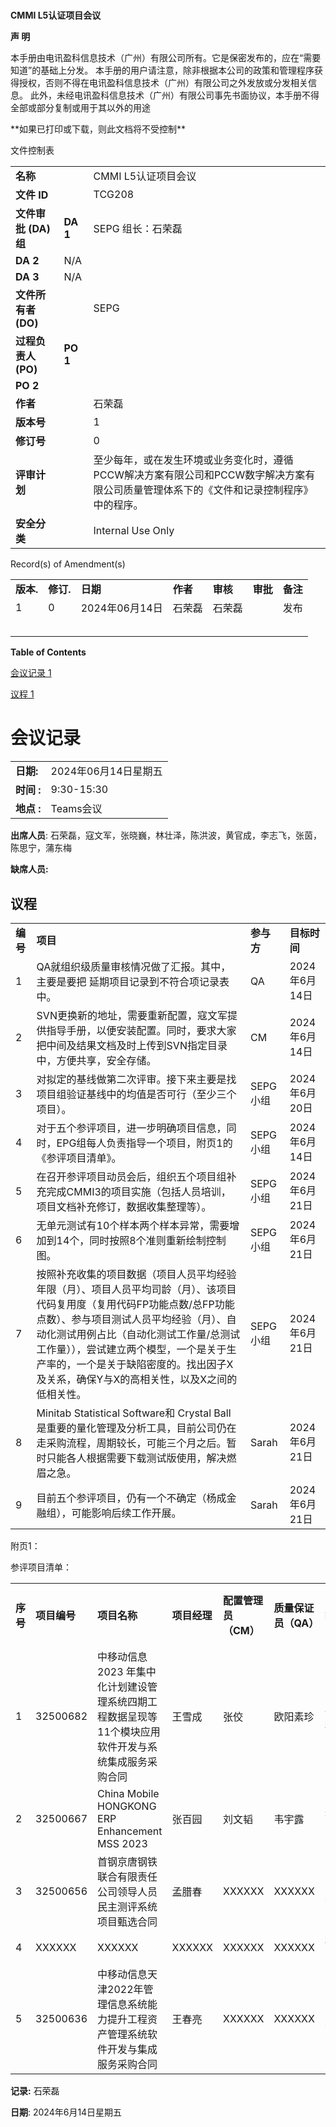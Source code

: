 #

**CMMI L5认证项目会议**

**声 明**

本手册由电讯盈科信息技术（广州）有限公司所有。它是保密发布的，应在“需要知道”的基础上分发。 本手册的用户请注意，除非根据本公司的政策和管理程序获得授权，否则不得在电讯盈科信息技术（广州）有限公司之外发放或分发相关信息。 此外，未经电讯盈科信息技术（广州）有限公司事先书面协议，本手册不得全部或部分复制或用于其以外的用途

\*\*如果已打印或下载，则此文档将不受控制\*\*

文件控制表

|  |  |  |
| --- | --- | --- |
| **名称** | | CMMI L5认证项目会议 |
| **文件 ID** | | TCG208 |
| **文件审批 (DA) 组** | **DA 1** | SEPG 组长：石荣磊 |
| **DA 2** | N/A |
| **DA 3** | N/A |
| **文件所有者 (DO)** | | SEPG |
| **过程负责人 (PO)** | **PO 1** |  |
| **PO 2** |  |
| **作者** | | 石荣磊 |
| **版本号** | | 1 |
| **修订号** | | 0 |
| **评审计划** | | 至少每年，或在发生环境或业务变化时，遵循PCCW解决方案有限公司和PCCW数字解决方案有限公司质量管理体系下的《文件和记录控制程序》中的程序。 |
| **安全分类** | | Internal Use Only |

Record(s) of Amendment(s)

|  |  |  |  |  |  |  |
| --- | --- | --- | --- | --- | --- | --- |
| **版本.** | **修订.** | **日期** | **作者** | **审核** | **审批** | **备注** |
| 1 | 0 | 2024年06月14日 | 石荣磊 | 石荣磊 |  | 发布 |
|  |  |  |  |  |  |  |
|  |  |  |  |  |  |  |
|  |  |  |  |  |  |  |
|  |  |  |  |  |  |  |
|  |  |  |  |  |  |  |

**Table of Contents**

[会议记录 1](#_Toc169340192)

[议程 1](#_Toc169340193)

# 会议记录

|  |  |
| --- | --- |
| **日期:** | 2024年06月14日星期五 |
| **时间 :** | 9:30-15:30 |
| **地点 :** | Teams会议 |

**出席人员**: 石荣磊，寇文军，张晓巍，林壮泽，陈洪波，黄官成，李志飞，张茵，陈思宁，蒲东梅

**缺席人员:**

## 议程

|  |  |  |  |
| --- | --- | --- | --- |
| **编号** | **项目** | **参与方** | **目标时间** |
| 1 | QA就组织级质量审核情况做了汇报。其中，主要是要把  延期项目记录到不符合项记录表中。 | QA | 2024年6月14日 |
| 2 | SVN更换新的地址，需要重新配置，寇文军提供指导手册，以便安装配置。同时，要求大家把中间及结果文档及时上传到SVN指定目录中，方便共享，安全存储。 | CM | 2024年6月14日 |
| 3 | 对拟定的基线做第二次评审。接下来主要是找项目组验证基线中的均值是否可行（至少三个项目）。 | SEPG小组 | 2024年6月20日 |
| 4 | 对于五个参评项目，进一步明确项目信息，同时，EPG组每人负责指导一个项目，附页1的《参评项目清单》。 | SEPG小组 | 2024年6月14日 |
| 5 | 在召开参评项目动员会后，组织五个项目组补充完成CMMI3的项目实施（包括人员培训，项目文档补充修订，数据收集整理等）。 | SEPG小组 | 2024年6月21日 |
| 6 | 无单元测试有10个样本两个样本异常，需要增加到14个，同时按照8个准则重新绘制控制图。 | SEPG小组 | 2024年6月21日 |
| 7 | 按照补充收集的项目数据（项目人员平均经验年限（月）、项目人员平均司龄（月）、该项目代码复用度（复用代码FP功能点数/总FP功能点数）、参与项目测试人员平均经验（月）、自动化测试用例占比（自动化测试工作量/总测试工作量）），尝试建立两个模型，一个是关于生产率的，一个是关于缺陷密度的。找出因子X及关系，确保Y与X的高相关性，以及X之间的低相关性。 | SEPG小组 | 2024年6月21日 |
| 8 | Minitab Statistical Software和 Crystal Ball是重要的量化管理及分析工具，目前公司仍在走采购流程，周期较长，可能三个月之后。暂时只能各人根据需要下载测试版使用，解决燃眉之急。 | Sarah | 2024年6月21日 |
| 9 | 目前五个参评项目，仍有一个不确定（杨成金融组），可能影响后续工作开展。 | Sarah | 2024年6月21日 |

附页1：

参评项目清单：

|  |  |  |  |  |  |  |  |
| --- | --- | --- | --- | --- | --- | --- | --- |
| **序号** | **项目编号** | **项目名称** | **项目经理** | **配置管理员（CM）** | **质量保证员（QA）** | **EPG组指导人** | **主管领导** |
| 1 | 32500682 | 中移动信息 2023 年集中化计划建设管理系统四期工程数据呈现等 11个模块应用软件开发与系统集成服务采购合同 | 王雪成 | 张佼 | 欧阳素珍 | 石荣磊 | 徐正 |
| 2 | 32500667 | China Mobile HONGKONG ERP Enhancement MSS 2023 | 张百园 | 刘文韬 | 韦宇露 | 寇文军 | 黄磊 |
| 3 | 32500656 | 首钢京唐钢铁联合有限责任公司领导人员民主测评系统项目甄选合同 | 孟腊春 | XXXXXX | XXXXXX | 张晓巍 | 马雪勇 |
| 4 | XXXXXX | XXXXXX | XXXXXX | XXXXXX | XXXXXX | 林壮泽 | 杨成 |
| 5 | 32500636 | 中移动信息天津2022年管理信息系统能力提升工程资产管理系统软件开发与集成服务采购合同 | 王春亮 | XXXXXX | XXXXXX | 陈洪波 | 刘志波 |

**记录:** 石荣磊

**日期**: 2024年6月14日星期五